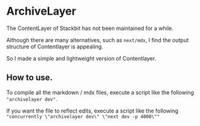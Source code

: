 # ArchiveLayer

The ContentLayer of Stackbit has not been maintained for a while. 

Although there are many alternatives, such as ```next/mdx```, I find the output structure of Contentlayer is appealing. 

So I made a simple and lightweight  version of Contentlayer.

## How to use.

To compile all the markdown / mdx files, execute a script like the following ```"archivelayer dev"```.

If you want the file to reflect edits, execute a script like the following ```"concurrently \"archivelayer dev\" \"next dev -p 4000\""```